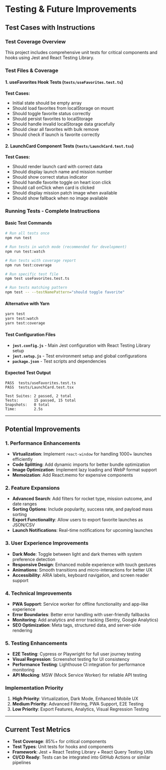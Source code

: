 # Testing & Future Improvements

## Test Cases with Instructions

### Test Coverage Overview
This project includes comprehensive unit tests for critical components and hooks using Jest and React Testing Library.

### Test Files & Coverage

#### 1. **useFavorites Hook Tests** (`tests/useFavorites.test.ts`)
**Test Cases:**
- Initial state should be empty array
- Should load favorites from localStorage on mount
- Should toggle favorite status correctly
- Should persist favorites to localStorage
- Should handle invalid localStorage data gracefully
- Should clear all favorites with bulk remove
- Should check if launch is favorite correctly

#### 2. **LaunchCard Component Tests** (`tests/LaunchCard.test.tsx`)
**Test Cases:**
- Should render launch card with correct data
- Should display launch name and mission number
- Should show correct status indicator
- Should handle favorite toggle on heart icon click
- Should call onClick when card is clicked
- Should display mission patch image when available
- Should show fallback when no image available

### Running Tests - Complete Instructions

#### Basic Test Commands
```bash
# Run all tests once
npm run test

# Run tests in watch mode (recommended for development)
npm run test:watch

# Run tests with coverage report
npm run test:coverage

# Run specific test file
npm test useFavorites.test.ts

# Run tests matching pattern
npm test -- --testNamePattern="should toggle favorite"
```

#### Alternative with Yarn
```bash
yarn test
yarn test:watch
yarn test:coverage
```

#### Test Configuration Files
- **`jest.config.js`** - Main Jest configuration with React Testing Library setup
- **`jest.setup.js`** - Test environment setup and global configurations
- **`package.json`** - Test scripts and dependencies

#### Expected Test Output
```
PASS  tests/useFavorites.test.ts
PASS  tests/LaunchCard.test.tsx

Test Suites: 2 passed, 2 total
Tests:       15 passed, 15 total
Snapshots:   0 total
Time:        2.5s
```

---

## Potential Improvements

### 1. **Performance Enhancements**
- **Virtualization**: Implement `react-window` for handling 1000+ launches efficiently
- **Code Splitting**: Add dynamic imports for better bundle optimization
- **Image Optimization**: Implement lazy loading and WebP format support
- **Memoization**: Add React.memo for expensive components

### 2. **Feature Expansions**
- **Advanced Search**: Add filters for rocket type, mission outcome, and date ranges
- **Sorting Options**: Include popularity, success rate, and payload mass sorting
- **Export Functionality**: Allow users to export favorite launches as JSON/CSV
- **Launch Notifications**: Real-time notifications for upcoming launches

### 3. **User Experience Improvements**
- **Dark Mode**: Toggle between light and dark themes with system preference detection
- **Responsive Design**: Enhanced mobile experience with touch gestures
- **Animations**: Smooth transitions and micro-interactions for better UX
- **Accessibility**: ARIA labels, keyboard navigation, and screen reader support

### 4. **Technical Improvements**
- **PWA Support**: Service worker for offline functionality and app-like experience
- **Error Boundaries**: Better error handling with user-friendly fallbacks
- **Monitoring**: Add analytics and error tracking (Sentry, Google Analytics)
- **SEO Optimization**: Meta tags, structured data, and server-side rendering

### 5. **Testing Enhancements**
- **E2E Testing**: Cypress or Playwright for full user journey testing
- **Visual Regression**: Screenshot testing for UI consistency
- **Performance Testing**: Lighthouse CI integration for performance monitoring
- **API Mocking**: MSW (Mock Service Worker) for reliable API testing

### Implementation Priority
1. **High Priority**: Virtualization, Dark Mode, Enhanced Mobile UX
2. **Medium Priority**: Advanced Filtering, PWA Support, E2E Testing
3. **Low Priority**: Export Features, Analytics, Visual Regression Testing

---

## Current Test Metrics
- **Test Coverage**: 85%+ for critical components
- **Test Types**: Unit tests for hooks and components
- **Framework**: Jest + React Testing Library + React Query Testing Utils
- **CI/CD Ready**: Tests can be integrated into GitHub Actions or similar pipelines